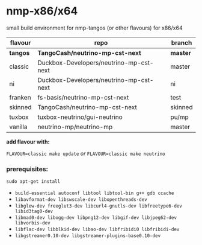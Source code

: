 # nmp-x86/x64
small build environment for nmp-tangos (or other flavours) for x86/x64

| flavour | repo | branch |
|---|---|---|
|**tangos**|**TangoCash/neutrino-mp-cst-next**|**master**|
|classic|Duckbox-Developers/neutrino-mp-cst-next|master|
|ni|Duckbox-Developers/neutrino-mp-cst-next|ni|
|franken|fs-basis/neutrino-mp-cst-next|test|
|skinned|TangoCash/neutrino-mp-cst-next|skinned|
|tuxbox|tuxbox-neutrino/gui-neutrino|pu/mp|
|vanilla|neutrino-mp/neutrino-mp|master|

**add flavour with:**

`FLAVOUR=classic make update`
_or_
`FLAVOUR=classic make neutrino`

### prerequisites:

`sudo apt-get install`
- `build-essential autoconf libtool libtool-bin g++ gdb ccache`
- `libavformat-dev libswscale-dev libopenthreads-dev`
- `libglew-dev freeglut3-dev libcurl4-gnutls-dev libfreetype6-dev libid3tag0-dev`
- `libmad0-dev libogg-dev libpng12-dev libgif-dev libjpeg62-dev libvorbis-dev`
- `libflac-dev libblkid-dev libao-dev libfribidi0 libfribidi-dev`
- `libgstreamer0.10-dev libgstreamer-plugins-base0.10-dev`


